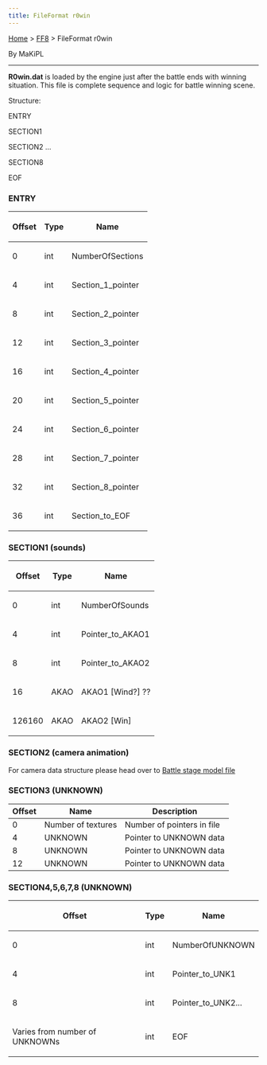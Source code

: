 ```yaml
---
title: FileFormat r0win
---
```


[Home](Main%20Page.md) > [FF8](FF8.md) > FileFormat r0win

By MaKiPL

------------------------------------------------------------------------

**R0win.dat** is loaded by the engine just after the battle ends with
winning situation. This file is complete sequence and logic for battle
winning scene.

Structure:

ENTRY

SECTION1

SECTION2 …

SECTION8

EOF

### ENTRY

<table>
<thead>
<tr class="header">
<th><center>
<p><strong>Offset</strong></p>
</center></th>
<th><center>
<p><strong>Type</strong></p>
</center></th>
<th><center>
<p><strong>Name</strong></p>
</center></th>
</tr>
</thead>
<tbody>
<tr class="odd">
<td><p>0</p></td>
<td><p>int</p></td>
<td><p>NumberOfSections</p></td>
</tr>
<tr class="even">
<td><p>4</p></td>
<td><p>int</p></td>
<td><p>Section_1_pointer</p></td>
</tr>
<tr class="odd">
<td><p>8</p></td>
<td><p>int</p></td>
<td><p>Section_2_pointer</p></td>
</tr>
<tr class="even">
<td><p>12</p></td>
<td><p>int</p></td>
<td><p>Section_3_pointer</p></td>
</tr>
<tr class="odd">
<td><p>16</p></td>
<td><p>int</p></td>
<td><p>Section_4_pointer</p></td>
</tr>
<tr class="even">
<td><p>20</p></td>
<td><p>int</p></td>
<td><p>Section_5_pointer</p></td>
</tr>
<tr class="odd">
<td><p>24</p></td>
<td><p>int</p></td>
<td><p>Section_6_pointer</p></td>
</tr>
<tr class="even">
<td><p>28</p></td>
<td><p>int</p></td>
<td><p>Section_7_pointer</p></td>
</tr>
<tr class="odd">
<td><p>32</p></td>
<td><p>int</p></td>
<td><p>Section_8_pointer</p></td>
</tr>
<tr class="even">
<td><p>36</p></td>
<td><p>int</p></td>
<td><p>Section_to_EOF</p></td>
</tr>
</tbody>
</table>

### SECTION1 (sounds)

<table>
<thead>
<tr class="header">
<th><center>
<p><strong>Offset</strong></p>
</center></th>
<th><center>
<p><strong>Type</strong></p>
</center></th>
<th><center>
<p><strong>Name</strong></p>
</center></th>
</tr>
</thead>
<tbody>
<tr class="odd">
<td><p>0</p></td>
<td><p>int</p></td>
<td><p>NumberOfSounds</p></td>
</tr>
<tr class="even">
<td><p>4</p></td>
<td><p>int</p></td>
<td><p>Pointer_to_AKAO1</p></td>
</tr>
<tr class="odd">
<td><p>8</p></td>
<td><p>int</p></td>
<td><p>Pointer_to_AKAO2</p></td>
</tr>
<tr class="even">
<td><p>16</p></td>
<td><p>AKAO</p></td>
<td><p>AKAO1 [Wind?] ??</p></td>
</tr>
<tr class="odd">
<td><p>126160</p></td>
<td><p>AKAO</p></td>
<td><p>AKAO2 [Win]</p></td>
</tr>
</tbody>
</table>

### SECTION2 (camera animation)

For camera data structure please head over to [Battle stage model
file][]

### SECTION3 (UNKNOWN)

| Offset | Name               | Description                |
|--------|--------------------|----------------------------|
| 0      | Number of textures | Number of pointers in file |
| 4      | UNKNOWN            | Pointer to UNKNOWN data    |
| 8      | UNKNOWN            | Pointer to UNKNOWN data    |
| 12     | UNKNOWN            | Pointer to UNKNOWN data    |

### SECTION4,5,6,7,8 (UNKNOWN)

<table>
<thead>
<tr class="header">
<th><center>
<p><strong>Offset</strong></p>
</center></th>
<th><center>
<p><strong>Type</strong></p>
</center></th>
<th><center>
<p><strong>Name</strong></p>
</center></th>
</tr>
</thead>
<tbody>
<tr class="odd">
<td><p>0</p></td>
<td><p>int</p></td>
<td><p>NumberOfUNKNOWN</p></td>
</tr>
<tr class="even">
<td><p>4</p></td>
<td><p>int</p></td>
<td><p>Pointer_to_UNK1</p></td>
</tr>
<tr class="odd">
<td><p>8</p></td>
<td><p>int</p></td>
<td><p>Pointer_to_UNK2...</p></td>
</tr>
<tr class="even">
<td><p>Varies from number of UNKNOWNs</p></td>
<td><p>int</p></td>
<td><p>EOF</p></td>
</tr>
</tbody>
</table>

  [Battle stage model file]: ../FileFormat%20X.md "wikilink"
